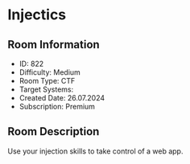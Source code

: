 ﻿# Injectics

## Room Information
- ID: 822
- Difficulty: Medium
- Room Type: CTF
- Target Systems: 
- Created Date: 26.07.2024
- Subscription: Premium

## Room Description
Use your injection skills to take control of a web app.
